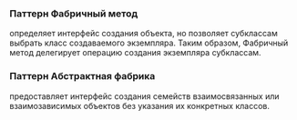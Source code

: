 ### Паттерн Фабричный метод
определяет интерфейс создания объекта, но позволяет субклассам выбрать 
класс создаваемого экземпляра. Таким образом, Фабричный метод делегирует операцию создания
экземпляра субклассам.

### Паттерн Абстрактная фабрика
предоставляет интерфейс создания семейств взаимосвязанных или взаимозависимых объектов
без указания их конкретных классов.